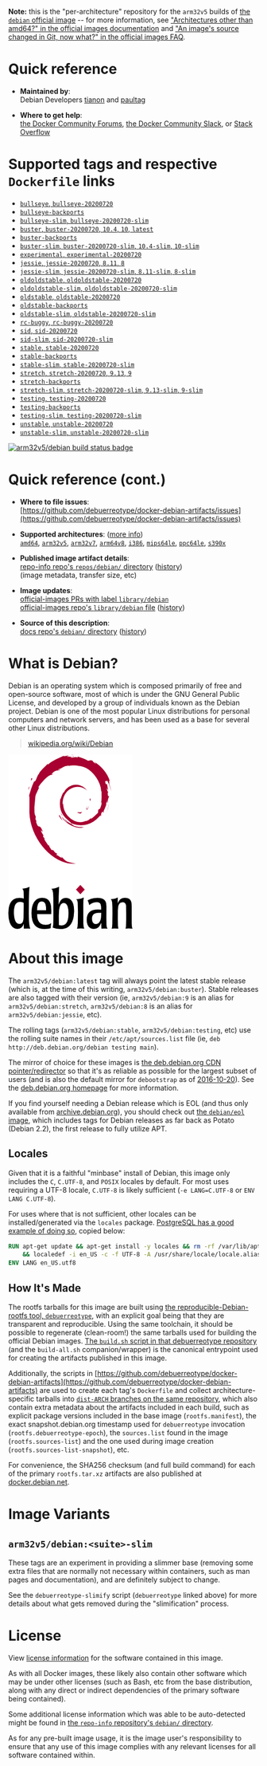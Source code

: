 <!--

********************************************************************************

WARNING:

    DO NOT EDIT "debian/README.md"

    IT IS AUTO-GENERATED

    (from the other files in "debian/" combined with a set of templates)

********************************************************************************

-->

**Note:** this is the "per-architecture" repository for the `arm32v5` builds of [the `debian` official image](https://hub.docker.com/_/debian) -- for more information, see ["Architectures other than amd64?" in the official images documentation](https://github.com/docker-library/official-images#architectures-other-than-amd64) and ["An image's source changed in Git, now what?" in the official images FAQ](https://github.com/docker-library/faq#an-images-source-changed-in-git-now-what).

# Quick reference

-	**Maintained by**:  
	Debian Developers [tianon](https://qa.debian.org/developer.php?login=tianon) and [paultag](https://qa.debian.org/developer.php?login=paultag)

-	**Where to get help**:  
	[the Docker Community Forums](https://forums.docker.com/), [the Docker Community Slack](https://dockr.ly/slack), or [Stack Overflow](https://stackoverflow.com/search?tab=newest&q=docker)

# Supported tags and respective `Dockerfile` links

-	[`bullseye`, `bullseye-20200720`](https://github.com/debuerreotype/docker-debian-artifacts/blob/3f8608d0b0e82753898a48bdd8b350ce14f2e037/bullseye/Dockerfile)
-	[`bullseye-backports`](https://github.com/debuerreotype/docker-debian-artifacts/blob/3f8608d0b0e82753898a48bdd8b350ce14f2e037/bullseye/backports/Dockerfile)
-	[`bullseye-slim`, `bullseye-20200720-slim`](https://github.com/debuerreotype/docker-debian-artifacts/blob/3f8608d0b0e82753898a48bdd8b350ce14f2e037/bullseye/slim/Dockerfile)
-	[`buster`, `buster-20200720`, `10.4`, `10`, `latest`](https://github.com/debuerreotype/docker-debian-artifacts/blob/3f8608d0b0e82753898a48bdd8b350ce14f2e037/buster/Dockerfile)
-	[`buster-backports`](https://github.com/debuerreotype/docker-debian-artifacts/blob/3f8608d0b0e82753898a48bdd8b350ce14f2e037/buster/backports/Dockerfile)
-	[`buster-slim`, `buster-20200720-slim`, `10.4-slim`, `10-slim`](https://github.com/debuerreotype/docker-debian-artifacts/blob/3f8608d0b0e82753898a48bdd8b350ce14f2e037/buster/slim/Dockerfile)
-	[`experimental`, `experimental-20200720`](https://github.com/debuerreotype/docker-debian-artifacts/blob/3f8608d0b0e82753898a48bdd8b350ce14f2e037/experimental/Dockerfile)
-	[`jessie`, `jessie-20200720`, `8.11`, `8`](https://github.com/debuerreotype/docker-debian-artifacts/blob/3f8608d0b0e82753898a48bdd8b350ce14f2e037/jessie/Dockerfile)
-	[`jessie-slim`, `jessie-20200720-slim`, `8.11-slim`, `8-slim`](https://github.com/debuerreotype/docker-debian-artifacts/blob/3f8608d0b0e82753898a48bdd8b350ce14f2e037/jessie/slim/Dockerfile)
-	[`oldoldstable`, `oldoldstable-20200720`](https://github.com/debuerreotype/docker-debian-artifacts/blob/3f8608d0b0e82753898a48bdd8b350ce14f2e037/oldoldstable/Dockerfile)
-	[`oldoldstable-slim`, `oldoldstable-20200720-slim`](https://github.com/debuerreotype/docker-debian-artifacts/blob/3f8608d0b0e82753898a48bdd8b350ce14f2e037/oldoldstable/slim/Dockerfile)
-	[`oldstable`, `oldstable-20200720`](https://github.com/debuerreotype/docker-debian-artifacts/blob/3f8608d0b0e82753898a48bdd8b350ce14f2e037/oldstable/Dockerfile)
-	[`oldstable-backports`](https://github.com/debuerreotype/docker-debian-artifacts/blob/3f8608d0b0e82753898a48bdd8b350ce14f2e037/oldstable/backports/Dockerfile)
-	[`oldstable-slim`, `oldstable-20200720-slim`](https://github.com/debuerreotype/docker-debian-artifacts/blob/3f8608d0b0e82753898a48bdd8b350ce14f2e037/oldstable/slim/Dockerfile)
-	[`rc-buggy`, `rc-buggy-20200720`](https://github.com/debuerreotype/docker-debian-artifacts/blob/3f8608d0b0e82753898a48bdd8b350ce14f2e037/rc-buggy/Dockerfile)
-	[`sid`, `sid-20200720`](https://github.com/debuerreotype/docker-debian-artifacts/blob/3f8608d0b0e82753898a48bdd8b350ce14f2e037/sid/Dockerfile)
-	[`sid-slim`, `sid-20200720-slim`](https://github.com/debuerreotype/docker-debian-artifacts/blob/3f8608d0b0e82753898a48bdd8b350ce14f2e037/sid/slim/Dockerfile)
-	[`stable`, `stable-20200720`](https://github.com/debuerreotype/docker-debian-artifacts/blob/3f8608d0b0e82753898a48bdd8b350ce14f2e037/stable/Dockerfile)
-	[`stable-backports`](https://github.com/debuerreotype/docker-debian-artifacts/blob/3f8608d0b0e82753898a48bdd8b350ce14f2e037/stable/backports/Dockerfile)
-	[`stable-slim`, `stable-20200720-slim`](https://github.com/debuerreotype/docker-debian-artifacts/blob/3f8608d0b0e82753898a48bdd8b350ce14f2e037/stable/slim/Dockerfile)
-	[`stretch`, `stretch-20200720`, `9.13`, `9`](https://github.com/debuerreotype/docker-debian-artifacts/blob/3f8608d0b0e82753898a48bdd8b350ce14f2e037/stretch/Dockerfile)
-	[`stretch-backports`](https://github.com/debuerreotype/docker-debian-artifacts/blob/3f8608d0b0e82753898a48bdd8b350ce14f2e037/stretch/backports/Dockerfile)
-	[`stretch-slim`, `stretch-20200720-slim`, `9.13-slim`, `9-slim`](https://github.com/debuerreotype/docker-debian-artifacts/blob/3f8608d0b0e82753898a48bdd8b350ce14f2e037/stretch/slim/Dockerfile)
-	[`testing`, `testing-20200720`](https://github.com/debuerreotype/docker-debian-artifacts/blob/3f8608d0b0e82753898a48bdd8b350ce14f2e037/testing/Dockerfile)
-	[`testing-backports`](https://github.com/debuerreotype/docker-debian-artifacts/blob/3f8608d0b0e82753898a48bdd8b350ce14f2e037/testing/backports/Dockerfile)
-	[`testing-slim`, `testing-20200720-slim`](https://github.com/debuerreotype/docker-debian-artifacts/blob/3f8608d0b0e82753898a48bdd8b350ce14f2e037/testing/slim/Dockerfile)
-	[`unstable`, `unstable-20200720`](https://github.com/debuerreotype/docker-debian-artifacts/blob/3f8608d0b0e82753898a48bdd8b350ce14f2e037/unstable/Dockerfile)
-	[`unstable-slim`, `unstable-20200720-slim`](https://github.com/debuerreotype/docker-debian-artifacts/blob/3f8608d0b0e82753898a48bdd8b350ce14f2e037/unstable/slim/Dockerfile)

[![arm32v5/debian build status badge](https://img.shields.io/jenkins/s/https/doi-janky.infosiftr.net/job/multiarch/job/arm32v5/job/debian.svg?label=arm32v5/debian%20%20build%20job)](https://doi-janky.infosiftr.net/job/multiarch/job/arm32v5/job/debian/)

# Quick reference (cont.)

-	**Where to file issues**:  
	[https://github.com/debuerreotype/docker-debian-artifacts/issues](https://github.com/debuerreotype/docker-debian-artifacts/issues)

-	**Supported architectures**: ([more info](https://github.com/docker-library/official-images#architectures-other-than-amd64))  
	[`amd64`](https://hub.docker.com/r/amd64/debian/), [`arm32v5`](https://hub.docker.com/r/arm32v5/debian/), [`arm32v7`](https://hub.docker.com/r/arm32v7/debian/), [`arm64v8`](https://hub.docker.com/r/arm64v8/debian/), [`i386`](https://hub.docker.com/r/i386/debian/), [`mips64le`](https://hub.docker.com/r/mips64le/debian/), [`ppc64le`](https://hub.docker.com/r/ppc64le/debian/), [`s390x`](https://hub.docker.com/r/s390x/debian/)

-	**Published image artifact details**:  
	[repo-info repo's `repos/debian/` directory](https://github.com/docker-library/repo-info/blob/master/repos/debian) ([history](https://github.com/docker-library/repo-info/commits/master/repos/debian))  
	(image metadata, transfer size, etc)

-	**Image updates**:  
	[official-images PRs with label `library/debian`](https://github.com/docker-library/official-images/pulls?q=label%3Alibrary%2Fdebian)  
	[official-images repo's `library/debian` file](https://github.com/docker-library/official-images/blob/master/library/debian) ([history](https://github.com/docker-library/official-images/commits/master/library/debian))

-	**Source of this description**:  
	[docs repo's `debian/` directory](https://github.com/docker-library/docs/tree/master/debian) ([history](https://github.com/docker-library/docs/commits/master/debian))

# What is Debian?

Debian is an operating system which is composed primarily of free and open-source software, most of which is under the GNU General Public License, and developed by a group of individuals known as the Debian project. Debian is one of the most popular Linux distributions for personal computers and network servers, and has been used as a base for several other Linux distributions.

> [wikipedia.org/wiki/Debian](https://en.wikipedia.org/wiki/Debian)

![logo](https://raw.githubusercontent.com/docker-library/docs/b449be7df57e9ed9086bb5821bfb5d6cdc5d67a4/debian/logo.png)

# About this image

The `arm32v5/debian:latest` tag will always point the latest stable release (which is, at the time of this writing, `arm32v5/debian:buster`). Stable releases are also tagged with their version (ie, `arm32v5/debian:9` is an alias for `arm32v5/debian:stretch`, `arm32v5/debian:8` is an alias for `arm32v5/debian:jessie`, etc).

The rolling tags (`arm32v5/debian:stable`, `arm32v5/debian:testing`, etc) use the rolling suite names in their `/etc/apt/sources.list` file (ie, `deb http://deb.debian.org/debian testing main`).

The mirror of choice for these images is [the deb.debian.org CDN pointer/redirector](https://deb.debian.org) so that it's as reliable as possible for the largest subset of users (and is also the default mirror for `debootstrap` as of [2016-10-20](https://anonscm.debian.org/cgit/d-i/debootstrap.git/commit/?id=9e8bc60ad1ccf3a25ce7890526b70059f3e770de)). See the [deb.debian.org homepage](https://deb.debian.org) for more information.

If you find yourself needing a Debian release which is EOL (and thus only available from [archive.debian.org](http://archive.debian.org)), you should check out [the `debian/eol` image](https://hub.docker.com/r/debian/eol/), which includes tags for Debian releases as far back as Potato (Debian 2.2), the first release to fully utilize APT.

## Locales

Given that it is a faithful "minbase" install of Debian, this image only includes the `C`, `C.UTF-8`, and `POSIX` locales by default. For most uses requiring a UTF-8 locale, `C.UTF-8` is likely sufficient (`-e LANG=C.UTF-8` or `ENV LANG C.UTF-8`).

For uses where that is not sufficient, other locales can be installed/generated via the `locales` package. [PostgreSQL has a good example of doing so](https://github.com/docker-library/postgres/blob/69bc540ecfffecce72d49fa7e4a46680350037f9/9.6/Dockerfile#L21-L24), copied below:

```dockerfile
RUN apt-get update && apt-get install -y locales && rm -rf /var/lib/apt/lists/* \
	&& localedef -i en_US -c -f UTF-8 -A /usr/share/locale/locale.alias en_US.UTF-8
ENV LANG en_US.utf8
```

## How It's Made

The rootfs tarballs for this image are built using [the reproducible-Debian-rootfs tool, `debuerreotype`](https://github.com/debuerreotype/debuerreotype), with an explicit goal being that they are transparent and reproducible. Using the same toolchain, it should be possible to regenerate (clean-room!) the same tarballs used for building the official Debian images. [The `build.sh` script in that debuerreotype repository](https://github.com/debuerreotype/debuerreotype/blob/master/build.sh) (and the `build-all.sh` companion/wrapper) is the canonical entrypoint used for creating the artifacts published in this image.

Additionally, the scripts in [https://github.com/debuerreotype/docker-debian-artifacts](https://github.com/debuerreotype/docker-debian-artifacts) are used to create each tag's `Dockerfile` and collect architecture-specific tarballs into [`dist-ARCH` branches on the same repository](https://github.com/debuerreotype/docker-debian-artifacts/branches), which also contain extra metadata about the artifacts included in each build, such as explicit package versions included in the base image (`rootfs.manifest`), the exact snapshot.debian.org timestamp used for `debuerreotype` invocation (`rootfs.debuerreotype-epoch`), the `sources.list` found in the image (`rootfs.sources-list`) and the one used during image creation (`rootfs.sources-list-snapshot`), etc.

For convenience, the SHA256 checksum (and full build command) for each of the primary `rootfs.tar.xz` artifacts are also published at [docker.debian.net](https://docker.debian.net/).

# Image Variants

## `arm32v5/debian:<suite>-slim`

These tags are an experiment in providing a slimmer base (removing some extra files that are normally not necessary within containers, such as man pages and documentation), and are definitely subject to change.

See the `debuerreotype-slimify` script (`debuerreotype` linked above) for more details about what gets removed during the "slimification" process.

# License

View [license information](https://www.debian.org/social_contract#guidelines) for the software contained in this image.

As with all Docker images, these likely also contain other software which may be under other licenses (such as Bash, etc from the base distribution, along with any direct or indirect dependencies of the primary software being contained).

Some additional license information which was able to be auto-detected might be found in [the `repo-info` repository's `debian/` directory](https://github.com/docker-library/repo-info/tree/master/repos/debian).

As for any pre-built image usage, it is the image user's responsibility to ensure that any use of this image complies with any relevant licenses for all software contained within.
